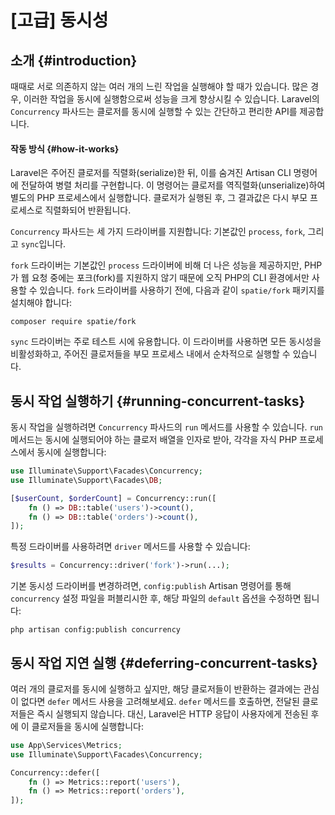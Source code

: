# [고급] 동시성






## 소개 {#introduction}

때때로 서로 의존하지 않는 여러 개의 느린 작업을 실행해야 할 때가 있습니다. 많은 경우, 이러한 작업을 동시에 실행함으로써 성능을 크게 향상시킬 수 있습니다. Laravel의 `Concurrency` 파사드는 클로저를 동시에 실행할 수 있는 간단하고 편리한 API를 제공합니다.


#### 작동 방식 {#how-it-works}

Laravel은 주어진 클로저를 직렬화(serialize)한 뒤, 이를 숨겨진 Artisan CLI 명령어에 전달하여 병렬 처리를 구현합니다. 이 명령어는 클로저를 역직렬화(unserialize)하여 별도의 PHP 프로세스에서 실행합니다. 클로저가 실행된 후, 그 결과값은 다시 부모 프로세스로 직렬화되어 반환됩니다.

`Concurrency` 파사드는 세 가지 드라이버를 지원합니다: 기본값인 `process`, `fork`, 그리고 `sync`입니다.

`fork` 드라이버는 기본값인 `process` 드라이버에 비해 더 나은 성능을 제공하지만, PHP가 웹 요청 중에는 포크(fork)를 지원하지 않기 때문에 오직 PHP의 CLI 환경에서만 사용할 수 있습니다. `fork` 드라이버를 사용하기 전에, 다음과 같이 `spatie/fork` 패키지를 설치해야 합니다:

```shell
composer require spatie/fork
```

`sync` 드라이버는 주로 테스트 시에 유용합니다. 이 드라이버를 사용하면 모든 동시성을 비활성화하고, 주어진 클로저들을 부모 프로세스 내에서 순차적으로 실행할 수 있습니다.


## 동시 작업 실행하기 {#running-concurrent-tasks}

동시 작업을 실행하려면 `Concurrency` 파사드의 `run` 메서드를 사용할 수 있습니다. `run` 메서드는 동시에 실행되어야 하는 클로저 배열을 인자로 받아, 각각을 자식 PHP 프로세스에서 동시에 실행합니다:

```php
use Illuminate\Support\Facades\Concurrency;
use Illuminate\Support\Facades\DB;

[$userCount, $orderCount] = Concurrency::run([
    fn () => DB::table('users')->count(),
    fn () => DB::table('orders')->count(),
]);
```

특정 드라이버를 사용하려면 `driver` 메서드를 사용할 수 있습니다:

```php
$results = Concurrency::driver('fork')->run(...);
```

기본 동시성 드라이버를 변경하려면, `config:publish` Artisan 명령어를 통해 `concurrency` 설정 파일을 퍼블리시한 후, 해당 파일의 `default` 옵션을 수정하면 됩니다:

```shell
php artisan config:publish concurrency
```


## 동시 작업 지연 실행 {#deferring-concurrent-tasks}

여러 개의 클로저를 동시에 실행하고 싶지만, 해당 클로저들이 반환하는 결과에는 관심이 없다면 `defer` 메서드 사용을 고려해보세요. `defer` 메서드를 호출하면, 전달된 클로저들은 즉시 실행되지 않습니다. 대신, Laravel은 HTTP 응답이 사용자에게 전송된 후에 이 클로저들을 동시에 실행합니다:

```php
use App\Services\Metrics;
use Illuminate\Support\Facades\Concurrency;

Concurrency::defer([
    fn () => Metrics::report('users'),
    fn () => Metrics::report('orders'),
]);
```
